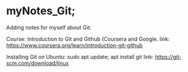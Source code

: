 # myNotes_Git;

Adding notes for myself about Git:

Course: Introduction to Git and Github (Coursera and Google.
link: https://www.coursera.org/learn/introduction-git-github

Installing Git on Ubuntu: 
sudo apt update; apt install git
link: https://git-scm.com/download/linux
